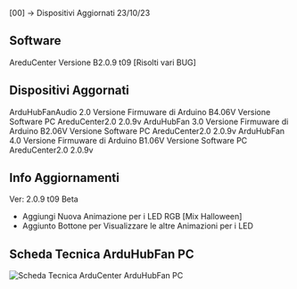 [00] -> Dispositivi Aggiornati  23/10/23  

## Software
AreduCenter  Versione B2.0.9 t09 [Risolti vari BUG]  

## Dispositivi Aggornati                              
ArduHubFanAudio 2.0 Versione Firmuware di Arduino B4.06V Versione Software PC AreduCenter2.0 2.0.9v
     ArduHubFan 3.0 Versione Firmuware di Arduino B2.06V Versione Software PC AreduCenter2.0 2.0.9v
     ArduHubFan 4.0 Versione Firmuware di Arduino B1.06V Versione Software PC AreduCenter2.0 2.0.9v

## Info Aggiornamenti
Ver: 2.0.9 t09 Beta
- Aggiungi Nuova Animazione per i LED RGB [Mix Halloween]
- Aggiunto Bottone per Visualizzare le altre Animazioni per i LED

## Scheda Tecnica ArduHubFan PC
![Scheda Tecnica ArduCenter ArduHubFan PC](https://user-images.githubusercontent.com/76437833/226737407-9d30d4f6-7207-4f55-8824-64b31325b2ff.png)
